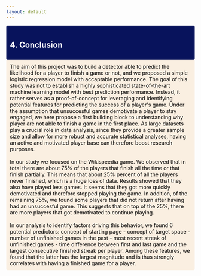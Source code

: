 ```yaml
---
layout: default
---
```


<div style='background-color:#08135c; border-left: solid #darkblue 4px; border-radius: 4px; padding:0.7em;'>
       <h2 style="color:white">4. Conclusion</h2>
</div>
<div style='background-color:#faefe1; border-left: solid #darkblue 4px; border-radius: 4px; padding:0.7em;'>
    <span style="color:black">
        The aim of this project was to build a detector able to predict the likelihood for a player to finish a game or not, and we proposed a simple logistic regression model with accaptable performance. The goal of this study was not to establish a highly sophisticated state-of-the-art machine learning model with best prediction performance. Instead, it rather serves as a proof-of-concept for leveraging and identifying potential features for predicting the success of a player's game. Under the assumption that unsuccesful games demotivate a player to stay engaged, we here propose a first building block to understanding why player are not able to finish a game in the first place. As large datasets play a crucial role in data analysis, since they provide a greater sample size and allow for more robust and accurate statistical analyses, having an active and motivated player base can therefore boost research purposes. <br><br>
        In our study we focused on the Wikispeedia game. We observed that in total there are about 75% of the players that finish all the time or that finish partially. This means that about 25% percent of all the players never finished, which is a huge loss of data. Results showed that they also have played less games. It seems that they got more quickly demotivated and therefore stopped playing the game. In addition, of the remaining 75%, we found some players that did not return after having had an unsuccesful game. This suggests that on top of the 25%, there are more players that got demotivated to continue playing.<br><br>
        In our analysis to identify factors driving this behavior, we found 6 potential predictors: concept of starting page - concept of target space - number of unfinished games in the past - most recent streak of unfinished games - time difference between first and last game and the largest consecutive finished streak per player. Among these features, we found that the latter has the largest magnitude and is thus strongly correlates with having a finished game for a player.
    </span>
</div>